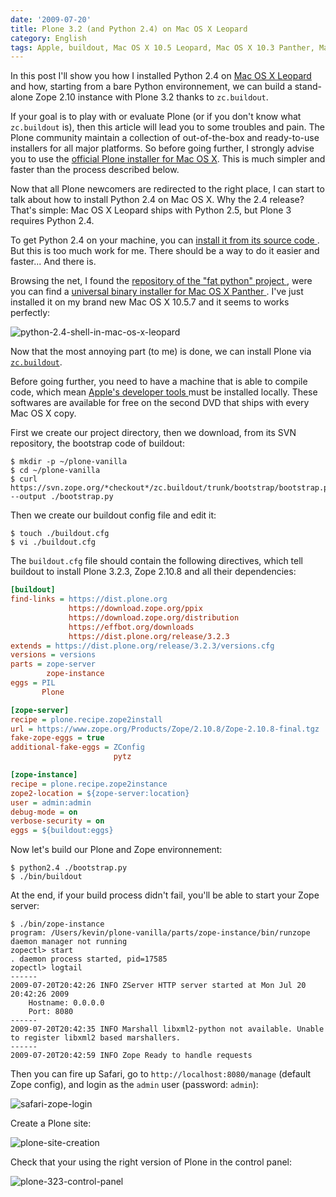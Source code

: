 ```yaml
---
date: '2009-07-20'
title: Plone 3.2 (and Python 2.4) on Mac OS X Leopard
category: English
tags: Apple, buildout, Mac OS X 10.5 Leopard, Mac OS X 10.3 Panther, MacBook, macOS, Plone, Python, zope
---
```


In this post I'll show you how I installed Python 2.4 on [Mac OS X Leopard
](https://amzn.com/B000FK88JK/?tag=kevideld-20) and how, starting from a bare
Python environnement, we can build a stand-alone Zope 2.10 instance with Plone
3.2 thanks to `zc.buildout`.

If your goal is to play with or evaluate Plone (or if you don't know what
`zc.buildout` is), then this article will lead you to some troubles and pain.
The Plone community maintain a collection of out-of-the-box and ready-to-use
installers for all major platforms. So before going further, I strongly advise
you to use the [official Plone installer for Mac OS
X](https://plone.org/products/plone). This is much simpler and faster than the
process described below.

Now that all Plone newcomers are redirected to the right place, I can start to
talk about how to install Python 2.4 on Mac OS X. Why the 2.4 release? That's
simple: Mac OS X Leopard ships with Python 2.5, but Plone 3 requires
Python 2.4.

To get Python 2.4 on your machine, you can [install it from its source code
](https://kb.ucla.edu/articles/installing-plone-v32-on-mac-os-x-105). But this
is too much work for me. There should be a way to do it easier and faster...
And there is.

Browsing the net, I found the [repository of the "fat python" project
](https://pythonmac.org/packages/py24-fat/), were you can find a [universal
binary installer for Mac OS X Panther
](https://pythonmac.org/packages/py24-fat/dmg/python-2.4.4-macosx2006-10-18.dmg).
I've just installed it on my brand new Mac OS X 10.5.7 and it seems to works
perfectly:

![python-2.4-shell-in-mac-os-x-leopard
]({attach}python-2.4-shell-in-mac-os-x-leopard.png)

Now that the most annoying part (to me) is done, we can install Plone via
[`zc.buildout`](https://pypi.python.org/pypi/zc.buildout).

Before going further, you need to have a machine that is able to compile code,
which mean [Apple's developer tools
](https://developer.apple.com/technology/tools.html) must be installed locally.
These softwares are available for free on the second DVD that ships with every
Mac OS X copy.

First we create our project directory, then we download, from its SVN
repository, the bootstrap code of buildout:

```shell-session
$ mkdir -p ~/plone-vanilla
$ cd ~/plone-vanilla
$ curl https://svn.zope.org/*checkout*/zc.buildout/trunk/bootstrap/bootstrap.py --output ./bootstrap.py
```

Then we create our buildout config file and edit it:

```shell-session
$ touch ./buildout.cfg
$ vi ./buildout.cfg
```

The `buildout.cfg` file should contain the following directives, which tell
buildout to install Plone 3.2.3, Zope 2.10.8 and all their dependencies:

```ini
[buildout]
find-links = https://dist.plone.org
             https://download.zope.org/ppix
             https://download.zope.org/distribution
             https://effbot.org/downloads
             https://dist.plone.org/release/3.2.3
extends = https://dist.plone.org/release/3.2.3/versions.cfg
versions = versions
parts = zope-server
        zope-instance
eggs = PIL
       Plone

[zope-server]
recipe = plone.recipe.zope2install
url = https://www.zope.org/Products/Zope/2.10.8/Zope-2.10.8-final.tgz
fake-zope-eggs = true
additional-fake-eggs = ZConfig
                       pytz

[zope-instance]
recipe = plone.recipe.zope2instance
zope2-location = ${zope-server:location}
user = admin:admin
debug-mode = on
verbose-security = on
eggs = ${buildout:eggs}
```

Now let's build our Plone and Zope environnement:

```shell-session
$ python2.4 ./bootstrap.py
$ ./bin/buildout
```

At the end, if your build process didn't fail, you'll be able to start your
Zope server:

```shell-session
$ ./bin/zope-instance
program: /Users/kevin/plone-vanilla/parts/zope-instance/bin/runzope
daemon manager not running
zopectl> start
. daemon process started, pid=17585
zopectl> logtail
------
2009-07-20T20:42:26 INFO ZServer HTTP server started at Mon Jul 20 20:42:26 2009
    Hostname: 0.0.0.0
    Port: 8080
------
2009-07-20T20:42:35 INFO Marshall libxml2-python not available. Unable to register libxml2 based marshallers.
------
2009-07-20T20:42:59 INFO Zope Ready to handle requests
```

Then you can fire up Safari, go to `http://localhost:8080/manage` (default
Zope config), and login as the `admin` user (password: `admin`):

![safari-zope-login]({attach}safari-zope-login.png)

Create a Plone site:

![plone-site-creation]({attach}plone-site-creation.png)

Check that your using the right version of Plone in the control panel:

![plone-323-control-panel]({attach}plone-323-control-panel.png)
